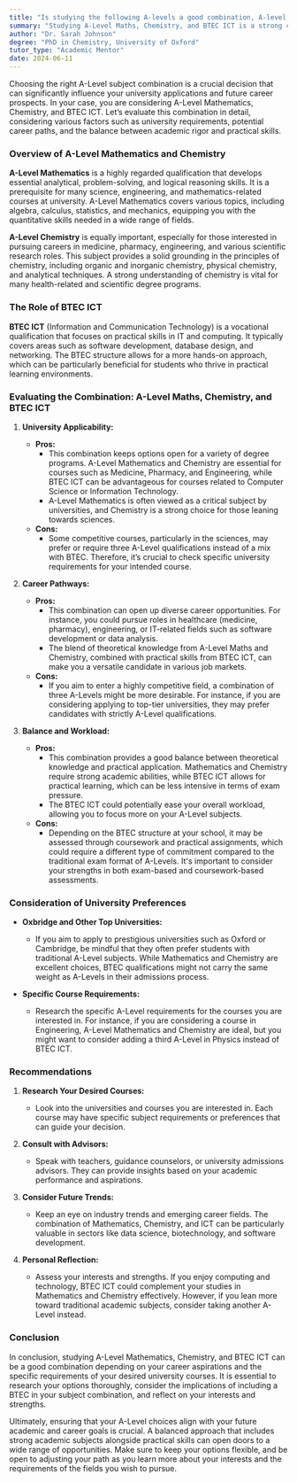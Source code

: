 ```yaml
---
title: "Is studying the following A-levels a good combination, A-level Maths, Chemistry, and BTEC ICT?"
summary: "Studying A-Level Maths, Chemistry, and BTEC ICT is a strong combination that enhances university options and career prospects in science and technology fields."
author: "Dr. Sarah Johnson"
degree: "PhD in Chemistry, University of Oxford"
tutor_type: "Academic Mentor"
date: 2024-06-11
---
```


Choosing the right A-Level subject combination is a crucial decision that can significantly influence your university applications and future career prospects. In your case, you are considering A-Level Mathematics, Chemistry, and BTEC ICT. Let’s evaluate this combination in detail, considering various factors such as university requirements, potential career paths, and the balance between academic rigor and practical skills.

### Overview of A-Level Mathematics and Chemistry

**A-Level Mathematics** is a highly regarded qualification that develops essential analytical, problem-solving, and logical reasoning skills. It is a prerequisite for many science, engineering, and mathematics-related courses at university. A-Level Mathematics covers various topics, including algebra, calculus, statistics, and mechanics, equipping you with the quantitative skills needed in a wide range of fields.

**A-Level Chemistry** is equally important, especially for those interested in pursuing careers in medicine, pharmacy, engineering, and various scientific research roles. This subject provides a solid grounding in the principles of chemistry, including organic and inorganic chemistry, physical chemistry, and analytical techniques. A strong understanding of chemistry is vital for many health-related and scientific degree programs.

### The Role of BTEC ICT

**BTEC ICT** (Information and Communication Technology) is a vocational qualification that focuses on practical skills in IT and computing. It typically covers areas such as software development, database design, and networking. The BTEC structure allows for a more hands-on approach, which can be particularly beneficial for students who thrive in practical learning environments.

### Evaluating the Combination: A-Level Maths, Chemistry, and BTEC ICT

1. **University Applicability:**
   - **Pros:** 
     - This combination keeps options open for a variety of degree programs. A-Level Mathematics and Chemistry are essential for courses such as Medicine, Pharmacy, and Engineering, while BTEC ICT can be advantageous for courses related to Computer Science or Information Technology.
     - A-Level Mathematics is often viewed as a critical subject by universities, and Chemistry is a strong choice for those leaning towards sciences.
   - **Cons:**
     - Some competitive courses, particularly in the sciences, may prefer or require three A-Level qualifications instead of a mix with BTEC. Therefore, it’s crucial to check specific university requirements for your intended course.

2. **Career Pathways:**
   - **Pros:**
     - This combination can open up diverse career opportunities. For instance, you could pursue roles in healthcare (medicine, pharmacy), engineering, or IT-related fields such as software development or data analysis.
     - The blend of theoretical knowledge from A-Level Maths and Chemistry, combined with practical skills from BTEC ICT, can make you a versatile candidate in various job markets.
   - **Cons:**
     - If you aim to enter a highly competitive field, a combination of three A-Levels might be more desirable. For instance, if you are considering applying to top-tier universities, they may prefer candidates with strictly A-Level qualifications.

3. **Balance and Workload:**
   - **Pros:**
     - This combination provides a good balance between theoretical knowledge and practical application. Mathematics and Chemistry require strong academic abilities, while BTEC ICT allows for practical learning, which can be less intensive in terms of exam pressure.
     - The BTEC ICT could potentially ease your overall workload, allowing you to focus more on your A-Level subjects.
   - **Cons:**
     - Depending on the BTEC structure at your school, it may be assessed through coursework and practical assignments, which could require a different type of commitment compared to the traditional exam format of A-Levels. It's important to consider your strengths in both exam-based and coursework-based assessments.

### Consideration of University Preferences

- **Oxbridge and Other Top Universities:**
  - If you aim to apply to prestigious universities such as Oxford or Cambridge, be mindful that they often prefer students with traditional A-Level subjects. While Mathematics and Chemistry are excellent choices, BTEC qualifications might not carry the same weight as A-Levels in their admissions process.

- **Specific Course Requirements:**
  - Research the specific A-Level requirements for the courses you are interested in. For instance, if you are considering a course in Engineering, A-Level Mathematics and Chemistry are ideal, but you might want to consider adding a third A-Level in Physics instead of BTEC ICT.

### Recommendations

1. **Research Your Desired Courses:**
   - Look into the universities and courses you are interested in. Each course may have specific subject requirements or preferences that can guide your decision.

2. **Consult with Advisors:**
   - Speak with teachers, guidance counselors, or university admissions advisors. They can provide insights based on your academic performance and aspirations.

3. **Consider Future Trends:**
   - Keep an eye on industry trends and emerging career fields. The combination of Mathematics, Chemistry, and ICT can be particularly valuable in sectors like data science, biotechnology, and software development.

4. **Personal Reflection:**
   - Assess your interests and strengths. If you enjoy computing and technology, BTEC ICT could complement your studies in Mathematics and Chemistry effectively. However, if you lean more toward traditional academic subjects, consider taking another A-Level instead.

### Conclusion

In conclusion, studying A-Level Mathematics, Chemistry, and BTEC ICT can be a good combination depending on your career aspirations and the specific requirements of your desired university courses. It is essential to research your options thoroughly, consider the implications of including a BTEC in your subject combination, and reflect on your interests and strengths. 

Ultimately, ensuring that your A-Level choices align with your future academic and career goals is crucial. A balanced approach that includes strong academic subjects alongside practical skills can open doors to a wide range of opportunities. Make sure to keep your options flexible, and be open to adjusting your path as you learn more about your interests and the requirements of the fields you wish to pursue.
    